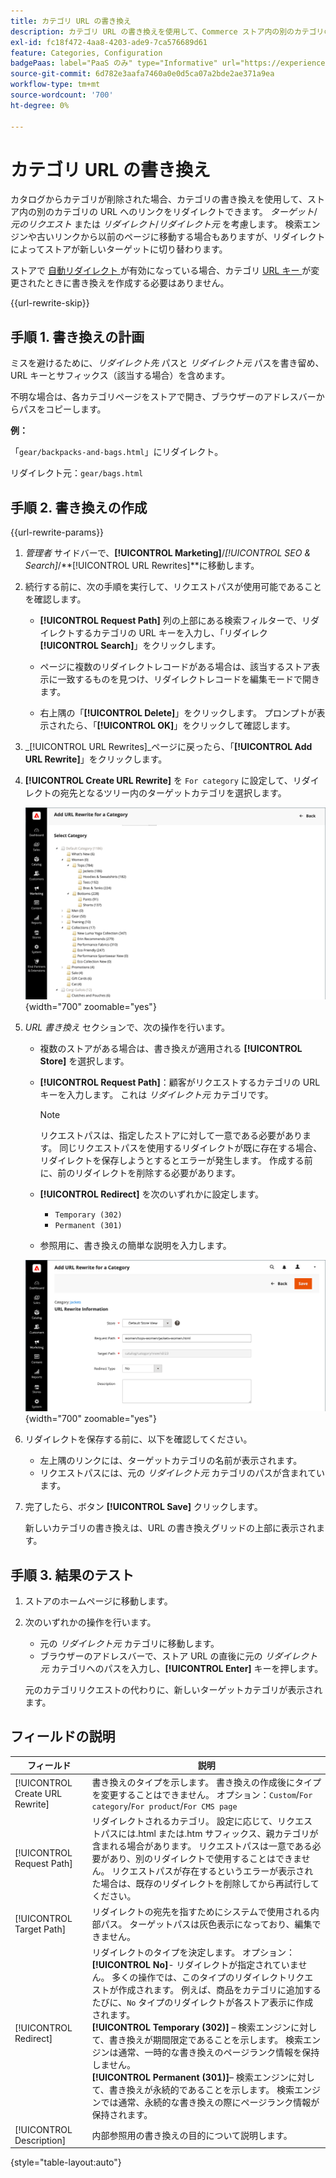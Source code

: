 ```yaml
---
title: カテゴリ URL の書き換え
description: カテゴリ URL の書き換えを使用して、Commerce ストア内の別のカテゴリの URL にリンクをリダイレクトする方法を説明します。
exl-id: fc18f472-4aa8-4203-ade9-7ca576689d61
feature: Categories, Configuration
badgePaas: label="PaaS のみ" type="Informative" url="https://experienceleague.adobe.com/en/docs/commerce/user-guides/product-solutions" tooltip="Adobe Commerce on Cloud プロジェクト（Adobeが管理する PaaS インフラストラクチャ）およびオンプレミスプロジェクトにのみ適用されます。"
source-git-commit: 6d782e3aafa7460a0e0d5ca07a2bde2ae371a9ea
workflow-type: tm+mt
source-wordcount: '700'
ht-degree: 0%

---
```


# カテゴリ URL の書き換え

カタログからカテゴリが削除された場合、カテゴリの書き換えを使用して、ストア内の別のカテゴリの URL へのリンクをリダイレクトできます。 _ターゲット_/_元のリクエスト_ または _リダイレクト_/_リダイレクト元_ を考慮します。 検索エンジンや古いリンクから以前のページに移動する場合もありますが、リダイレクトによってストアが新しいターゲットに切り替わります。

ストアで [ 自動リダイレクト ](url-redirect-product-automatic.md) が有効になっている場合、カテゴリ [URL キー ](../catalog/catalog-urls.md) が変更されたときに書き換えを作成する必要はありません。

{{url-rewrite-skip}}

## 手順 1. 書き換えの計画

ミスを避けるために、_リダイレクト先_ パスと _リダイレクト元_ パスを書き留め、URL キーとサフィックス（該当する場合）を含めます。

不明な場合は、各カテゴリページをストアで開き、ブラウザーのアドレスバーからパスをコピーします。

**例：**

「`gear/backpacks-and-bags.html`」にリダイレクト。

リダイレクト元：`gear/bags.html`

## 手順 2. 書き換えの作成

{{url-rewrite-params}}

1. _管理者_ サイドバーで、**[!UICONTROL Marketing]**/_[!UICONTROL SEO & Search]_/**[!UICONTROL URL Rewrites]**に移動します。

1. 続行する前に、次の手順を実行して、リクエストパスが使用可能であることを確認します。

   - **[!UICONTROL Request Path]** 列の上部にある検索フィルターで、リダイレクトするカテゴリの URL キーを入力し、「リダイレク **[!UICONTROL Search]**」をクリックします。

   - ページに複数のリダイレクトレコードがある場合は、該当するストア表示に一致するものを見つけ、リダイレクトレコードを編集モードで開きます。

   - 右上隅の「**[!UICONTROL Delete]**」をクリックします。 プロンプトが表示されたら、「**[!UICONTROL OK]**」をクリックして確認します。

1. _[!UICONTROL URL Rewrites]_ページに戻ったら、「**[!UICONTROL Add URL Rewrite]**」をクリックします。

1. **[!UICONTROL Create URL Rewrite]** を `For category` に設定して、リダイレクトの宛先となるツリー内のターゲットカテゴリを選択します。

   ![URL 書き換え – カテゴリの選択 ](./assets/url-rewrite-category-choose.png){width="700" zoomable="yes"}

1. _URL 書き換え_ セクションで、次の操作を行います。

   - 複数のストアがある場合は、書き換えが適用される **[!UICONTROL Store]** を選択します。

   - **[!UICONTROL Request Path]**：顧客がリクエストするカテゴリの URL キーを入力します。 これは _リダイレクト元_ カテゴリです。

     >[!NOTE]
     >
     >リクエストパスは、指定したストアに対して一意である必要があります。 同じリクエストパスを使用するリダイレクトが既に存在する場合、リダイレクトを保存しようとするとエラーが発生します。 作成する前に、前のリダイレクトを削除する必要があります。

   - **[!UICONTROL Redirect]** を次のいずれかに設定します。

      - `Temporary (302)`
      - `Permanent (301)`

   - 参照用に、書き換えの簡単な説明を入力します。

   ![ カテゴリの URL 書き換えを追加 ](./assets/url-rewrite-for-category.png){width="700" zoomable="yes"}

1. リダイレクトを保存する前に、以下を確認してください。

   - 左上隅のリンクには、ターゲットカテゴリの名前が表示されます。
   - リクエストパスには、元の _リダイレクト元_ カテゴリのパスが含まれています。

1. 完了したら、ボタン **[!UICONTROL Save]** クリックします。

   新しいカテゴリの書き換えは、URL の書き換えグリッドの上部に表示されます。

## 手順 3. 結果のテスト

1. ストアのホームページに移動します。

1. 次のいずれかの操作を行います。

   - 元の _リダイレクト元_ カテゴリに移動します。
   - ブラウザーのアドレスバーで、ストア URL の直後に元の _リダイレクト元_ カテゴリへのパスを入力し、**[!UICONTROL Enter]** キーを押します。

   元のカテゴリリクエストの代わりに、新しいターゲットカテゴリが表示されます。

## フィールドの説明

| フィールド | 説明 |
|--- |--- |
| [!UICONTROL Create URL Rewrite] | 書き換えのタイプを示します。 書き換えの作成後にタイプを変更することはできません。 オプション：`Custom`/`For category`/`For product`/`For CMS page` |
| [!UICONTROL Request Path] | リダイレクトされるカテゴリ。 設定に応じて、リクエストパスには.html または.htm サフィックス、親カテゴリが含まれる場合があります。 リクエストパスは一意である必要があり、別のリダイレクトで使用することはできません。 リクエストパスが存在するというエラーが表示された場合は、既存のリダイレクトを削除してから再試行してください。 |
| [!UICONTROL Target Path] | リダイレクトの宛先を指すためにシステムで使用される内部パス。 ターゲットパスは灰色表示になっており、編集できません。 |
| [!UICONTROL Redirect] | リダイレクトのタイプを決定します。 オプション：<br/>**[!UICONTROL No]**- リダイレクトが指定されていません。 多くの操作では、このタイプのリダイレクトリクエストが作成されます。 例えば、商品をカテゴリに追加するたびに、`No` タイプのリダイレクトが各ストア表示に作成されます。<br/>**[!UICONTROL Temporary (302)]** – 検索エンジンに対して、書き換えが期間限定であることを示します。 検索エンジンは通常、一時的な書き換えのページランク情報を保持しません。 <br/>**[!UICONTROL Permanent (301)]**– 検索エンジンに対して、書き換えが永続的であることを示します。 検索エンジンでは通常、永続的な書き換えの際にページランク情報が保持されます。 |
| [!UICONTROL Description] | 内部参照用の書き換えの目的について説明します。 |

{style="table-layout:auto"}
